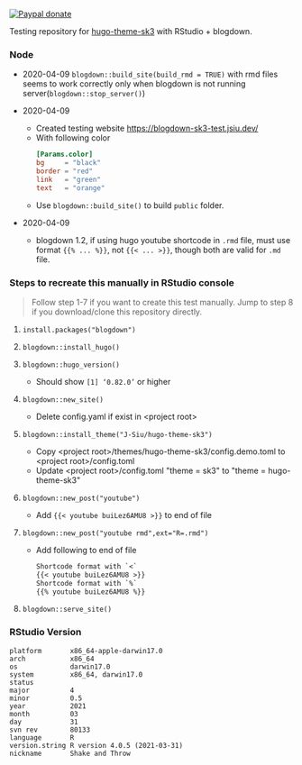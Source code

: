 [![Paypal donate](https://www.paypalobjects.com/en_US/i/btn/btn_donate_LG.gif)](https://www.paypal.com/donate/?business=HZF49NM9D35SJ&no_recurring=0&currency_code=CAD)

Testing repository for [hugo-theme-sk3](https://github.com/J-Siu/hugo-theme-sk3) with RStudio + blogdown.

### Node

- 2020-04-09 `blogdown::build_site(build_rmd = TRUE)` with rmd files seems to work correctly only when blogdown is not running server(`blogdown::stop_server()`)

- 2020-04-09
  - Created testing website https://blogdown-sk3-test.jsiu.dev/
  - With following color
    ```toml
    [Params.color]
    bg     = "black"
    border = "red"
    link   = "green"
    text   = "orange"
    ```
  - Use `blogdown::build_site()` to build `public` folder.
- 2020-04-09
  - blogdown 1.2, if using hugo youtube shortcode in `.rmd` file, must use format `{{% ... %}}`, not `{{< ... >}}`, though both are valid for `.md` file.

### Steps to recreate this manually in RStudio console

> Follow step 1-7 if you want to create this test manually.
> Jump to step 8 if you download/clone this repository directly.

1. `install.packages("blogdown")`
2. `blogdown::install_hugo()`
3. `blogdown::hugo_version()`
   - Should show `[1] ‘0.82.0’` or higher
4. `blogdown::new_site()`
   - Delete config.yaml if exist in \<project root\>
5. `blogdown::install_theme("J-Siu/hugo-theme-sk3")`
   - Copy \<project root\>/themes/hugo-theme-sk3/config.demo.toml to \<project root\>/config.toml
   - Update \<project root\>/config.toml "theme = sk3" to "theme = hugo-theme-sk3"
6. `blogdown::new_post("youtube")`
   - Add `{{< youtube buiLez6AMU8 >}}` to end of file
7. `blogdown::new_post("youtube rmd",ext="R=.rmd")`
   - Add following to end of file

      ```txt
      Shortcode format with `<`
      {{< youtube buiLez6AMU8 >}}
      Shortcode format with `%`
      {{% youtube buiLez6AMU8 %}}
      ```

8. `blogdown::serve_site()`

### RStudio Version

```
platform       x86_64-apple-darwin17.0
arch           x86_64
os             darwin17.0
system         x86_64, darwin17.0
status
major          4
minor          0.5
year           2021
month          03
day            31
svn rev        80133
language       R
version.string R version 4.0.5 (2021-03-31)
nickname       Shake and Throw
```